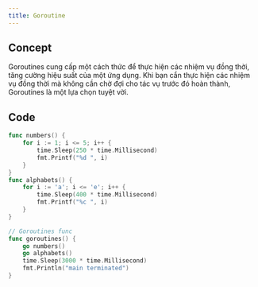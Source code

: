 ```yaml
---
title: Goroutine
---
```


## Concept

Goroutines cung cấp một cách thức để thực hiện các nhiệm vụ đồng thời, tăng cường hiệu suất của một ứng dụng. Khi bạn cần thực hiện các nhiệm vụ đồng thời mà không cần chờ đợi cho tác vụ trước đó hoàn thành, Goroutines là một lựa chọn tuyệt vời.

## Code

```go
func numbers() {
	for i := 1; i <= 5; i++ {
		time.Sleep(250 * time.Millisecond)
		fmt.Printf("%d ", i)
	}
}
func alphabets() {
	for i := 'a'; i <= 'e'; i++ {
		time.Sleep(400 * time.Millisecond)
		fmt.Printf("%c ", i)
	}
}

// Goroutines func
func goroutines() {
	go numbers()
	go alphabets()
	time.Sleep(3000 * time.Millisecond)
	fmt.Println("main terminated")
}
```
